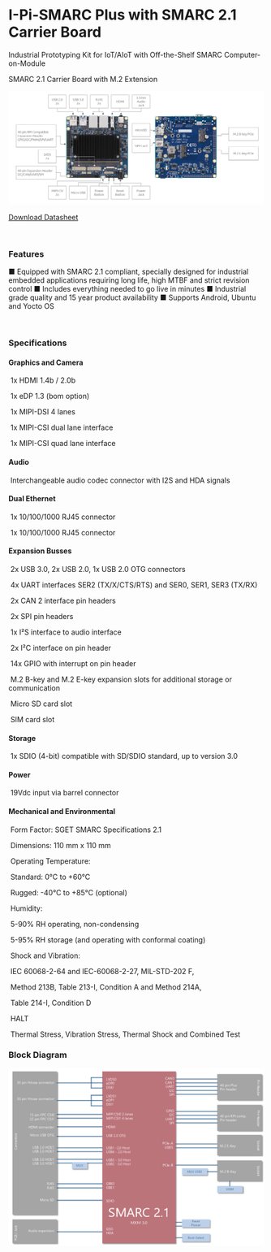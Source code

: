 I-Pi-SMARC Plus with SMARC 2.1 Carrier Board 
===



Industrial Prototyping Kit for IoT/AIoT with Off-the-Shelf SMARC Computer-on-Module

SMARC 2.1 Carrier Board with M.2 Extension 

![IMX8M-Plus](CarrierIntroduction.assets/IMX8M-Plus.jpg)

[Download Datasheet](https://hq0epm0west0us0storage.blob.core.windows.net/$web/public/SMARC/LEC-iMX8MP/documentation/ADLINK-I-Pi-IMX8M-PLUS-Datasheet.pdf)

<br>

### **Features**
■ Equipped with SMARC 2.1 compliant, specially designed for
industrial embedded applications requiring long life, high MTBF and
strict revision control
■ Includes everything needed to go live in minutes
■ Industrial grade quality and 15 year product availability
■ Supports Android, Ubuntu and Yocto OS

<br>

### **Specifications**

#### Graphics and Camera

​    1x HDMI 1.4b / 2.0b 

​    1x eDP 1.3 (bom option) 

​    1x MIPI-DSI 4 lanes  

​    1x MIPI-CSI dual lane interface  

​    1x MIPI-CSI quad lane interface 

#### **Audio**	 

​    Interchangeable audio codec connector with I2S and HDA signals 

#### **Dual Ethernet**	 

​    1x 10/100/1000 RJ45 connector 

​    1x 10/100/1000 RJ45 connector 

#### **Expansion Busses**	 

​     2x USB 3.0, 2x USB 2.0, 1x USB 2.0 OTG connectors 

​     4x UART interfaces SER2 (TX/X/CTS/RTS) and SER0, SER1, SER3 (TX/RX) 

​     2x CAN 2 interface pin headers 

​     2x SPI pin headers 

​     1x I²S interface to audio interface  

​     2x I²C interface on pin header 

​     14x GPIO with interrupt on pin header

​      M.2 B-key and M.2 E-key expansion slots for additional storage or communication

​      Micro SD card slot

​      SIM card slot

#### **Storage**	 

​      1x SDIO (4-bit) compatible with SD/SDIO standard, up to version 3.0 

#### **Power** 

​      19Vdc input via barrel connector 

#### **Mechanical and Environmental**	 

​      Form Factor: SGET SMARC Specifications 2.1 

​      Dimensions: 110 mm x 110 mm 

​      Operating Temperature:	

​            Standard: 0°C to +60°C 

​            Rugged: -40°C to +85°C (optional) 

​       Humidity:

​            5-90% RH operating, non-condensing 

​            5-95% RH storage (and operating with conformal coating) 

​       Shock and Vibration:	

​            IEC 60068-2-64 and IEC-60068-2-27, MIL-STD-202 F,  

​            Method 213B, Table 213-I, Condition A and Method 214A,  

​            Table 214-I, Condition D 

​        HALT			

​             Thermal Stress, Vibration Stress, Thermal Shock and Combined Test 



### **Block Diagram** 

![block_diagram](CarrierIntroduction.assets/block_diagram-1616579611776.PNG)